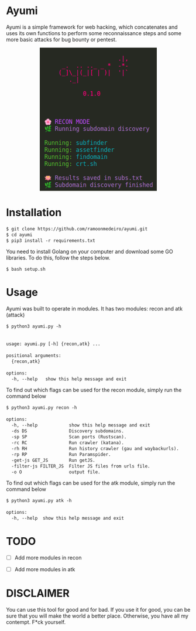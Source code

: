 # Ayumi

Ayumi is a simple framework for web hacking, which concatenates and uses its own functions to perform some reconnaissance steps and some more basic attacks for bug bounty or pentest.


<div align="center">
  <img src="/assets/imgs/banner.png" width="320px" />
</div>

# Installation

```
$ git clone https://github.com/ramoonmedeiro/ayumi.git
$ cd ayumi
$ pip3 install -r requirements.txt
```
You need to install Golang on your computer and download some GO libraries.
To do this, follow the steps below.

```
$ bash setup.sh
```

# Usage

Ayumi was built to operate in modules. It has two modules: recon and atk (attack)

```
$ python3 ayumi.py -h


usage: ayumi.py [-h] {recon,atk} ...

positional arguments:
  {recon,atk}

options:
  -h, --help   show this help message and exit
```

To find out which flags can be used for the recon module, simply run the command below

```
$ python3 ayumi.py recon -h

options:
  -h, --help            show this help message and exit
  -ds DS                Discovery subdomains.
  -sp SP                Scan ports (Rustscan).
  -rc RC                Run crawler (katana).
  -rh RH                Run history crawler (gau and waybackurls).
  -rp RP                Run Paramspider.
  -get-js GET_JS        Run getJS.
  -filter-js FILTER_JS  Filter JS files from urls file.
  -o O                  output file.
```

To find out which flags can be used for the atk module, simply run the command below

```
$ python3 ayumi.py atk -h

options:
  -h, --help  show this help message and exit

```


# TODO

- [ ] Add more modules in recon
- [ ] Add more modules in atk


# DISCLAIMER

You can use this tool for good and for bad. If you use it for good, you can be sure that you will make the world a better place. Otherwise, you have all my contempt. F*ck yourself.
